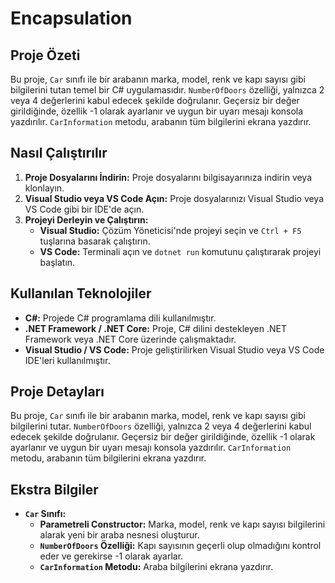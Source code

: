 # Encapsulation

## Proje Özeti

Bu proje, `Car` sınıfı ile bir arabanın marka, model, renk ve kapı sayısı gibi bilgilerini tutan temel bir C# uygulamasıdır. `NumberOfDoors` özelliği, yalnızca 2 veya 4 değerlerini kabul edecek şekilde doğrulanır. Geçersiz bir değer girildiğinde, özellik -1 olarak ayarlanır ve uygun bir uyarı mesajı konsola yazdırılır. `CarInformation` metodu, arabanın tüm bilgilerini ekrana yazdırır.

## Nasıl Çalıştırılır

1. **Proje Dosyalarını İndirin:** Proje dosyalarını bilgisayarınıza indirin veya klonlayın.
2. **Visual Studio veya VS Code Açın:** Proje dosyalarınızı Visual Studio veya VS Code gibi bir IDE'de açın.
3. **Projeyi Derleyin ve Çalıştırın:**
   - **Visual Studio:** Çözüm Yöneticisi'nde projeyi seçin ve `Ctrl + F5` tuşlarına basarak çalıştırın.
   - **VS Code:** Terminali açın ve `dotnet run` komutunu çalıştırarak projeyi başlatın.

## Kullanılan Teknolojiler

- **C#:** Projede C# programlama dili kullanılmıştır.
- **.NET Framework / .NET Core:** Proje, C# dilini destekleyen .NET Framework veya .NET Core üzerinde çalışmaktadır.
- **Visual Studio / VS Code:** Proje geliştirilirken Visual Studio veya VS Code IDE'leri kullanılmıştır.

## Proje Detayları

Bu proje, `Car` sınıfı ile bir arabanın marka, model, renk ve kapı sayısı gibi bilgilerini tutar. `NumberOfDoors` özelliği, yalnızca 2 veya 4 değerlerini kabul edecek şekilde doğrulanır. Geçersiz bir değer girildiğinde, özellik -1 olarak ayarlanır ve uygun bir uyarı mesajı konsola yazdırılır. `CarInformation` metodu, arabanın tüm bilgilerini ekrana yazdırır.

## Ekstra Bilgiler

- **`Car` Sınıfı:**
  - **Parametreli Constructor:** Marka, model, renk ve kapı sayısı bilgilerini alarak yeni bir araba nesnesi oluşturur.
  - **`NumberOfDoors` Özelliği:** Kapı sayısının geçerli olup olmadığını kontrol eder ve gerekirse -1 olarak ayarlar.
  - **`CarInformation` Metodu:** Araba bilgilerini ekrana yazdırır.
